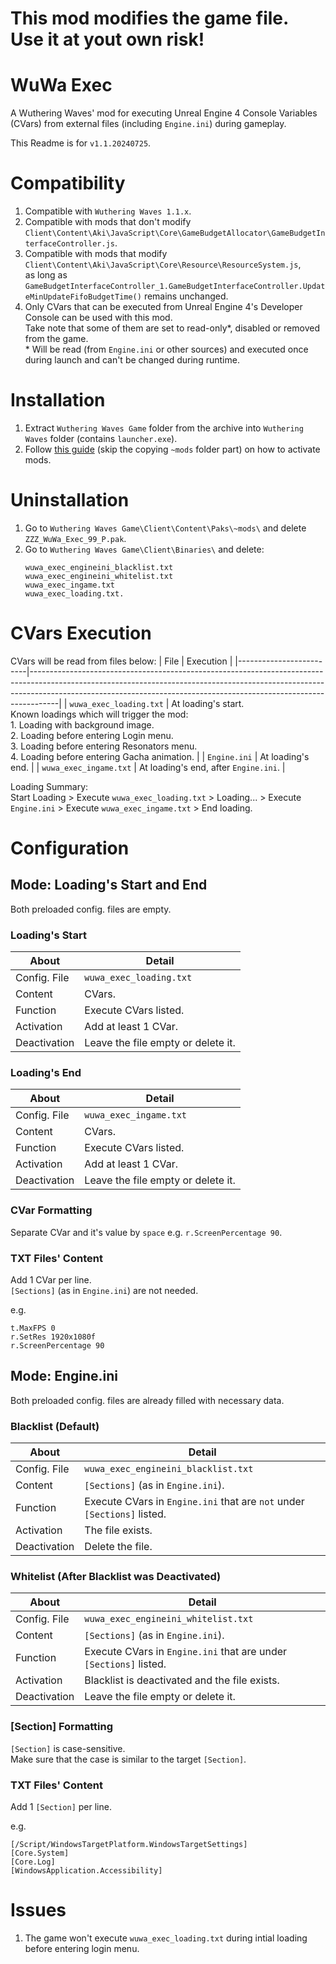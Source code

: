 # This mod modifies the game file. Use it at yout own risk!


# WuWa Exec
A Wuthering Waves' mod for executing Unreal Engine 4 Console Variables (CVars) from external files (including `Engine.ini`) during gameplay.

This Readme is for `v1.1.20240725`.

# Compatibility
1. Compatible with `Wuthering Waves 1.1.x`.
2. Compatible with mods that don't modify `Client\Content\Aki\JavaScript\Core\GameBudgetAllocator\GameBudgetInterfaceController.js`.
3. Compatible with mods that modify `Client\Content\Aki\JavaScript\Core\Resource\ResourceSystem.js`,<br>as long as `GameBudgetInterfaceController_1.GameBudgetInterfaceController.UpdateMinUpdateFifoBudgetTime()` remains unchanged.
4. Only CVars that can be executed from Unreal Engine 4's Developer Console can be used with this mod.
   <br>Take note that some of them are set to read-only*, disabled or removed from the game.<br>
\* Will be read (from `Engine.ini` or other sources) and executed once during launch and can't be changed during runtime.

# Installation
1. Extract `Wuthering Waves Game` folder from the archive into `Wuthering Waves` folder (contains `launcher.exe`).
2. Follow [this guide](https://github.com/aarlin/wuthering-waves-mod-starter/?tab=readme-ov-file#how-to-install-mods) (skip the copying `~mods` folder part) on how to activate mods.


# Uninstallation
1. Go to `Wuthering Waves Game\Client\Content\Paks\~mods\` and delete `ZZZ_WuWa_Exec_99_P.pak`.
2. Go to `Wuthering Waves Game\Client\Binaries\` and delete:
   ```
   wuwa_exec_engineini_blacklist.txt
   wuwa_exec_engineini_whitelist.txt
   wuwa_exec_ingame.txt
   wuwa_exec_loading.txt.
   ```


# CVars Execution
CVars will be read from files below:
| File                    | Execution                                                                                                                                                                                                                                       |
|-------------------------|-------------------------------------------------------------------------------------------------------------------------------------------------------------------------------------------------------------------------------------------------|
| `wuwa_exec_loading.txt` | At loading's start.<br>Known loadings which will trigger the mod:<br>1. Loading with background image.<br>2. Loading before entering Login menu.<br>3. Loading before entering Resonators menu. <br>4. Loading before entering Gacha animation. |
| `Engine.ini`            | At loading's end.                                                                                                                                                                                                                               |
| `wuwa_exec_ingame.txt`  | At loading's end, after `Engine.ini`.                                                                                                                                                                                                           |

Loading Summary:<br>
Start Loading > Execute `wuwa_exec_loading.txt` > Loading... > Execute `Engine.ini` > Execute `wuwa_exec_ingame.txt` > End loading.


# Configuration
## Mode: Loading's Start and End
Both preloaded config. files are empty.
### Loading's Start
| About        | Detail                             |
|--------------|------------------------------------|
| Config. File | `wuwa_exec_loading.txt`            |
| Content      | CVars.                             |
| Function     | Execute CVars listed.              |
| Activation   | Add at least 1 CVar.               |
| Deactivation | Leave the file empty or delete it. |

### Loading's End
| About        | Detail                             |
|--------------|------------------------------------|
| Config. File | `wuwa_exec_ingame.txt`             |
| Content      | CVars.                             |
| Function     | Execute CVars listed.              |
| Activation   | Add at least 1 CVar.               |
| Deactivation | Leave the file empty or delete it. |

### CVar Formatting
Separate CVar and it's value by `space` e.g. `r.ScreenPercentage 90`.

### TXT Files' Content
Add 1 CVar per line.<br>
`[Sections]` (as in `Engine.ini`) are not needed.

e.g.

```
t.MaxFPS 0
r.SetRes 1920x1080f
r.ScreenPercentage 90
```

## Mode: Engine.ini
Both preloaded config. files are already filled with necessary data.
### Blacklist (Default)
| About        | Detail                                                                  |
|--------------|-------------------------------------------------------------------------|
| Config. File | `wuwa_exec_engineini_blacklist.txt`                                     |
| Content      | `[Sections]` (as in `Engine.ini`).                                      |
| Function     | Execute CVars in `Engine.ini` that are `not` under `[Sections]` listed. |
| Activation   | The file exists.                                                        |
| Deactivation | Delete the file.                                                        |

### Whitelist (After Blacklist was Deactivated)
| About        | Detail                                                            |
|--------------|-------------------------------------------------------------------|
| Config. File | `wuwa_exec_engineini_whitelist.txt`                               |
| Content      | `[Sections]` (as in `Engine.ini`).                                |
| Function     | Execute CVars in `Engine.ini` that are under `[Sections]` listed. |
| Activation   | Blacklist is deactivated and the file exists.                     |
| Deactivation | Leave the file empty or delete it.                                |

### [Section] Formatting
`[Section]` is case-sensitive.<br>
Make sure that the case is similar to the target `[Section]`.

### TXT Files' Content
Add 1 `[Section]` per line.

e.g.

```
[/Script/WindowsTargetPlatform.WindowsTargetSettings]
[Core.System]
[Core.Log]
[WindowsApplication.Accessibility]
```

# Issues
1. The game won't execute `wuwa_exec_loading.txt` during intial loading before entering login menu.

